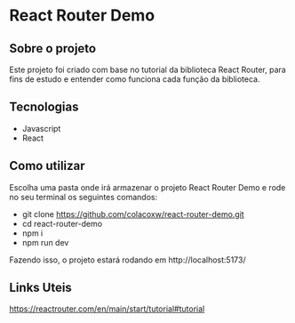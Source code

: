# React Router Demo
## Sobre o projeto
Este projeto foi criado com base no tutorial da biblioteca React Router, para fins de estudo e entender como funciona cada função da biblioteca.

## Tecnologias
 - Javascript
 - React

## Como utilizar
Escolha uma pasta onde irá armazenar o projeto React Router Demo e rode no seu terminal os seguintes comandos:
 - git clone https://github.com/colacoxw/react-router-demo.git
 - cd react-router-demo
 - npm i
 - npm run dev

Fazendo isso, o projeto estará rodando em http://localhost:5173/

## Links Uteis
https://reactrouter.com/en/main/start/tutorial#tutorial
